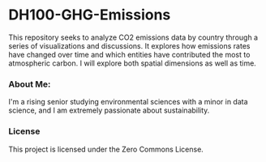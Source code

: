 # DH100-GHG-Emissions
  This repository seeks to analyze CO2 emissions data by country through a series of visualizations and discussions. It explores how emissions rates have changed over time and which entities have contributed the most to atmospheric carbon. I will explore both spatial dimensions as well as time. 
  
### About Me:
  I'm a rising senior studying environmental sciences with a minor in data science, and I am extremely passionate about sustainability. 

### License
This project is licensed under the Zero Commons License.

